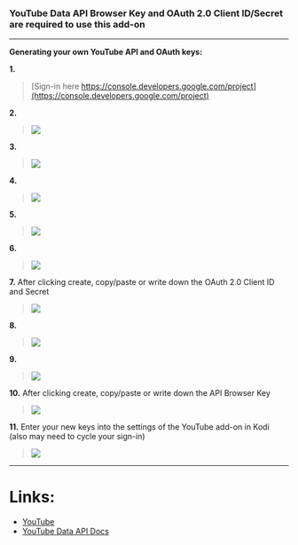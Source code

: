 ### YouTube Data API Browser Key and OAuth 2.0 Client ID/Secret are required to use this add-on
___

**Generating your own YouTube API and OAuth keys:**

**1.**
> [Sign-in here https://console.developers.google.com/project](https://console.developers.google.com/project)

**2.**

> ![](http://i.imgur.com/Bg2ob48.png)

**3.**

> ![](http://i.imgur.com/Iriw5T5.png)

**4.**

> ![](http://i.imgur.com/pdRIYaE.png)

**5.**

> ![](http://i.imgur.com/oZurYwE.png)

**6.**

> ![](http://i.imgur.com/Ga2BNNw.png)

**7.**  After clicking create, copy/paste or write down the OAuth 2.0 Client ID and Secret

> ![](http://i.imgur.com/kEsCaUS.png)

**8.**

> ![](http://i.imgur.com/362Z42Q.png)

**9.**

> ![](http://i.imgur.com/9fgRIc5.png)

**10.**  After clicking create, copy/paste or write down the API Browser Key

> ![](http://i.imgur.com/dPqnuQc.png)

**11.**  Enter your new keys into the settings of the YouTube add-on in Kodi (also may need to cycle your sign-in)

> ![](http://i.imgur.com/tYZxiJ4.png)

___
# **Links:**
* [YouTube](http://www.youtube.com)
* [YouTube Data API Docs](https://developers.google.com/youtube/v3/docs/)
